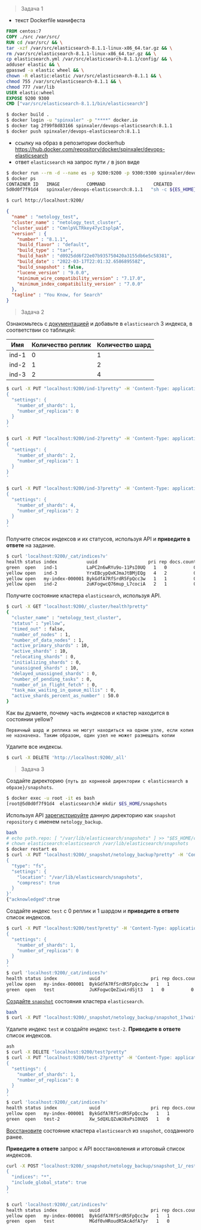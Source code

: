 > Задача 1

- текст Dockerfile манифеста
```dockerfile
FROM centos:7
COPY ./src /var/src/
RUN cd /var/src/ && \
tar -xzf /var/src/elasticsearch-8.1.1-linux-x86_64.tar.gz && \
rm /var/src/elasticsearch-8.1.1-linux-x86_64.tar.gz && \
cp elasticsearch.yml /var/src/elasticsearch-8.1.1/config/ && \
adduser elastic && \
gpasswd -a elastic wheel && \
chown -R elastic:elastic /var/src/elasticsearch-8.1.1 && \
chmod 755 /var/src/elasticsearch-8.1.1 && \
chmod 777 /var/lib
USER elastic:wheel
EXPOSE 9200 9300
CMD ["var/src/elasticsearch-8.1.1/bin/elasticsearch"]
```
```bash
$ docker build .
$ docker login -u "spinxaler" -p "****" docker.io
$ docker tag 2f99f8d83166 spinxaler/devops-elasticsearch:8.1.1
$ docker push spinxaler/devops-elasticsearch:8.1.1
```
- ссылку на образ в репозитории dockerhub
https://hub.docker.com/repository/docker/spinxaler/devops-elasticsearch
- ответ `elasticsearch` на запрос пути `/` в json виде
```bash
$ docker run --rm -d --name es -p 9200:9200 -p 9300:9300 spinxaler/devops-elasticsearch:8.1.1
$ docker ps
CONTAINER ID   IMAGE          COMMAND                  CREATED          STATUS          PORTS                                                                                  NAMES
5d0d0f7f91d4   spinxaler/devops-elasticsearch:8.1.1   "sh -c ${ES_HOME}/bi…"   43 seconds ago   Up 42 seconds   0.0.0.0:9200->9200/tcp, :::9200->9200/tcp, 0.0.0.0:9300->9300/tcp, :::9300->9300/tcp   es

$ curl http://localhost:9200/
```
```json
{
  "name" : "netology_test",
  "cluster_name" : "netology_test_cluster",
  "cluster_uuid" : "CmnlpVLTRkey47ycIsplpA",
  "version" : {
    "number" : "8.1.1",
    "build_flavor" : "default",
    "build_type" : "tar",
    "build_hash" : "d0925dd6f22e07b935750420a3155db6e5c58381",
    "build_date" : "2022-03-17T22:01:32.658689558Z",
    "build_snapshot" : false,
    "lucene_version" : "9.0.0",
    "minimum_wire_compatibility_version" : "7.17.0",
    "minimum_index_compatibility_version" : "7.0.0"
  },
  "tagline" : "You Know, for Search"
}
```

>Задача 2

Ознакомьтесь с [документацией](https://www.elastic.co/guide/en/elasticsearch/reference/current/indices-create-index.html) 
и добавьте в `elasticsearch` 3 индекса, в соответствии со таблицей:

| Имя | Количество реплик | Количество шард |
|-----|-------------------|-----------------|
| ind-1| 0 | 1 |
| ind-2 | 1 | 2 |
| ind-3 | 2 | 4 |

```bash
$ curl -X PUT "localhost:9200/ind-1?pretty" -H 'Content-Type: application/json' -d'
{
  "settings": {
    "number_of_shards": 1,
    "number_of_replicas": 0
  }
}
'
```
```bash
$ curl -X PUT "localhost:9200/ind-2?pretty" -H 'Content-Type: application/json' -d'
{
  "settings": {
    "number_of_shards": 2,
    "number_of_replicas": 1
  }
}
'
```
```bash
$ curl -X PUT "localhost:9200/ind-3?pretty" -H 'Content-Type: application/json' -d'
{
  "settings": {
    "number_of_shards": 4,
    "number_of_replicas": 2
  }
}
'
```
Получите список индексов и их статусов, используя API и **приведите в ответе** на задание.

```bash
$ curl 'localhost:9200/_cat/indices?v'
health status index           uuid                   pri rep docs.count docs.deleted store.size pri.store.size
green  open   ind-1           LaPC2n6wRYu9o-11PsI0UQ   1   0          0            0       226b           226b
yellow open   ind-3           YrxEBcypQxKJmaJtBMjEQg   4   2          0            0       604b           604b
yellow open   my-index-000001 BykGdfA7RfSrdR5FpQcc3w   1   1          0            0       226b           226b
yellow open   ind-2           2uKFogwcQ76mup_L7cociA   2   1          0            0       452b           452b
```

Получите состояние кластера `elasticsearch`, используя API.

```bash
$ curl -X GET "localhost:9200/_cluster/health?pretty"
{
  "cluster_name" : "netology_test_cluster",
  "status" : "yellow",
  "timed_out" : false,
  "number_of_nodes" : 1,
  "number_of_data_nodes" : 1,
  "active_primary_shards" : 10,
  "active_shards" : 10,
  "relocating_shards" : 0,
  "initializing_shards" : 0,
  "unassigned_shards" : 10,
  "delayed_unassigned_shards" : 0,
  "number_of_pending_tasks" : 0,
  "number_of_in_flight_fetch" : 0,
  "task_max_waiting_in_queue_millis" : 0,
  "active_shards_percent_as_number" : 50.0
}
```
Как вы думаете, почему часть индексов и кластер находится в состоянии yellow?

```
Первичный шард и реплика не могут находиться на одном узле, если копия не назначена. Таким образом, один узел не может размещать копии
```
Удалите все индексы.

```bash
$ curl -X DELETE 'http://localhost:9200/_all'
```

>Задача 3

Создайте директорию `{путь до корневой директории с elasticsearch в образе}/snapshots`.
```bash
$ docker exec -u root -it es bash
[root@5d0d0f7f91d4  elasticsearch]# mkdir $ES_HOME/snapshots
```

Используя API [зарегистрируйте](https://www.elastic.co/guide/en/elasticsearch/reference/current/snapshots-register-repository.html#snapshots-register-repository) 
данную директорию как `snapshot repository` c именем `netology_backup`.

```bash
bash
# echo path.repo: [ "/var/lib/elasticsearch/snapshots" ] >> "$ES_HOME/config/elasticsearch.yml"
# chown elasticsearch:elasticsearch /var/lib/elasticsearch/snapshots
$ docker restart es
$ curl -X PUT "localhost:9200/_snapshot/netology_backup?pretty" -H 'Content-Type: application/json' -d'
{
  "type": "fs",
  "settings": {
    "location": "/var/lib/elasticsearch/snapshots",
    "compress": true
  }
}'
{"acknowledged":true
```

Создайте индекс `test` с 0 реплик и 1 шардом и **приведите в ответе** список индексов.

```bash
$ curl -X PUT "localhost:9200/test?pretty" -H 'Content-Type: application/json' -d'
{
  "settings": {
    "number_of_shards": 1,
    "number_of_replicas": 0
  }
}
'
$ curl 'localhost:9200/_cat/indices?v'
health status index            uuid                   pri rep docs.count docs.deleted store.size pri.store.size
yellow open   my-index-000001  BykGdfA7RfSrdR5FpQcc3w   1   1          0            0       226b           226b
green  open   test             JuKFogwcQeZiwirdSjt3   1   0          0            0       226b           226b
```


[Создайте `snapshot`](https://www.elastic.co/guide/en/elasticsearch/reference/current/snapshots-take-snapshot.html) 
состояния кластера `elasticsearch`.

```bash
bash
$ curl -X PUT "localhost:9200/_snapshot/netology_backup/snapshot_1?wait_for_completion=true&pretty"
```

Удалите индекс `test` и создайте индекс `test-2`. **Приведите в ответе** список индексов.

```bash
ash
$ curl -X DELETE "localhost:9200/test?pretty"
$ curl -X PUT "localhost:9200/test-2?pretty" -H 'Content-Type: application/json' -d'
{
  "settings": {
    "number_of_shards": 1,
    "number_of_replicas": 0
  }
}
'
$ curl 'localhost:9200/_cat/indices?v'
health status index            uuid                   pri rep docs.count docs.deleted store.size pri.store.size
yellow open   my-index-000001  BykGdfA7RfSrdR5FpQcc3w   1   1          0            0       226b           226b
green  open   test-2           Xw_SdQXLQZuWJ8xPsI0UQ5   1   0          0            0       226b           226b
```

[Восстановите](https://www.elastic.co/guide/en/elasticsearch/reference/current/snapshots-restore-snapshot.html) состояние
кластера `elasticsearch` из `snapshot`, созданного ранее. 

**Приведите в ответе** запрос к API восстановления и итоговый список индексов.
```bash
curl -X POST "localhost:9200/_snapshot/netology_backup/snapshot_1/_restore?pretty" -H 'Content-Type: application/json' -d'
{
  "indices": "*",
  "include_global_state": true
}
'
```
```bash
$ curl 'localhost:9200/_cat/indices?v'
health status index            uuid                   pri rep docs.count docs.deleted store.size pri.store.size
yellow open   my-index-000001  BykGdfA7RfSrdR5FpQcc3w   1   1          0            0       226b           226b
green  open   test             MGdf0vHRoudR5AcAdfA7yr   1   0          0            0       226b           226b
```
